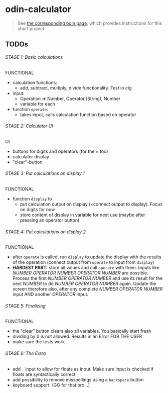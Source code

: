 # odin-calculator
> See [the corresponding odin page](https://www.theodinproject.com/lessons/foundations-calculator), which provides instructions for this short project

## TODOs
###### STAGE 1: Basic calculations
FUNCTIONAL
- calculation functions:
	- add, subtract, multiply, divide functionality. Test in clg
- input: 
	- Operation => Number, Operator (String), Number
	- variable for each
- function `operate`:
	- takes input, calls calculation function based on operator
###### STAGE 2: Calculator UI
UI
- buttons for digits and operators (for the = too)
- calculator display 
- "clear"-button
###### STAGE 3: Put calculations on display 1
FUNCTIONAL
- function `display` to 
	- put calculation output on display (=connect output to display). Focus on digits for now
	- store content of display in variable for next use (maybe after pressing an operator button)
###### STAGE 4: Put calculations on display 2
FUNCTIONAL
- after `operate` is called, run `display` to update the display with the results of the operation (connect output from `operate` to input from `display`)
- **HARDEST PART:** store all values and call `operate` with them. Inputs like *NUMBER OPERATOR NUMBER OPERATOR NUMBER* are possible. 
  Process the first *NUMBER OPERATOR NUMBER* and use its result for the next *NUMBER* to do *NUMBER OPERATOR NUMBER* again. 
  Update the screen therefore also, after any complete *NUMBER OPERATOR NUMBER* input AND another *OPERATOR* input.
###### STAGE 5: Finalizing
FUNCTIONAL
- the "clear" button clears also all variables. You basically start fresh
- dividing by 0 is not allowed. Results in an Error FOR THE USER
- make sure the tests work
###### STAGE 6: The Extra
- add `.` input to allow for floats as input. Make sure input is checked if floats are syntactically correct
- add possibility to remove misspellings using a `backspace` button
- keyboard support. (GG for that bro...)